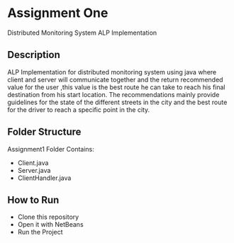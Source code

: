 # Assignment One 
Distributed Monitoring System ALP Implementation

## Description
ALP Implementation for distributed monitoring system using java where client and server will communicate together and the return recommended value for the user ,this value is the best route he can take to reach his final destination from his start location.
The recommendations mainly provide guidelines for the state of the
different streets in the city and the best route for the driver to reach a specific point in the city.

## Folder Structure
Assignment1 Folder Contains:
- Client.java
- Server.java
- ClientHandler.java

## How to Run
- Clone this repository
- Open it with NetBeans
- Run the Project
